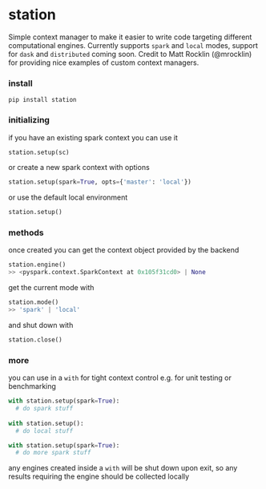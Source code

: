 # station

Simple context manager to make it easier to write code targeting different computational engines. Currently supports `spark` and `local` modes, support for `dask` and `distributed` coming soon. Credit to Matt Rocklin (@mrocklin) for providing nice examples of custom context managers.

### install

```
pip install station
```

### initializing

if you have an existing spark context you can use it
```python
station.setup(sc)
```

or create a new spark context with options
```python
station.setup(spark=True, opts={'master': 'local'})
```

or use the default local environment
```python
station.setup()
```

### methods

once created you can get the context object provided by the backend
```python
station.engine()
>> <pyspark.context.SparkContext at 0x105f31cd0> | None
```

get the current mode with
```python
station.mode()
>> 'spark' | 'local'
```

and shut down with
```python
station.close()
```

### more

you can use in a `with` for tight context control e.g. for unit testing or benchmarking
```python
with station.setup(spark=True):
  # do spark stuff
  
with station.setup():
  # do local stuff

with station.setup(spark=True):
  # do more spark stuff
```
any engines created inside a `with` will be shut down upon exit, so any results requiring the engine should be collected locally
